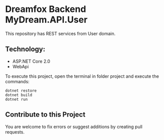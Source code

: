 ﻿# Dreamfox Backend MyDream.API.User

This repository has REST services from User domain.

## Technology:
* ASP.NET Core 2.0
* WebApi

To execute this project, open the terminal in folder project and execute the commands:
```
dotnet restore
dotnet build
dotnet run
```

## Contribute to this Project
You are welcome to fix errors or suggest additions by creating pull requests.
